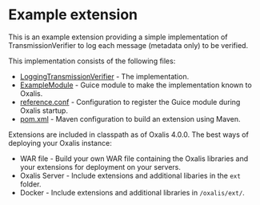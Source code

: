 # Example extension

This is an example extension providing a simple implementation of TransmissionVerifier to log each message (metadata only) to be verified.

This implementation consists of the following files:

* [LoggingTransmissionVerifier](src/main/java/no/difi/oxalis/ext/example/LoggingTransmissionVerifier.java) - The implementation.
* [ExampleModule](src/main/java/no/difi/oxalis/ext/example/ExampleModule.java) - Guice module to make the implementation known to Oxalis.
* [reference.conf](src/main/resources/reference.conf) - Configuration to register the Guice module during Oxalis startup.
* [pom.xml](pom.xml) - Maven configuration to build an extension using Maven.

Extensions are included in classpath as of Oxalis 4.0.0.
The best ways of deploying your Oxalis instance:

* WAR file - Build your own WAR file containing the Oxalis libraries and your extensions for deployment on your servers.
* Oxalis Server - Include extensions and additional libaries in the `ext` folder.
* Docker - Include extensions and additional libraries in `/oxalis/ext/`.